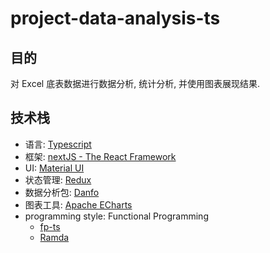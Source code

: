 # project-data-analysis-ts

## 目的

对 Excel 底表数据进行数据分析, 统计分析, 并使用图表展现结果.

## 技术栈

- 语言: [Typescript](https://www.typescriptlang.org/)
- 框架: [nextJS - The React Framework](https://nextjs.org/)
- UI: [Material UI](https://mui.com/)
- 状态管理: [Redux](https://redux.js.org/)
- 数据分析包: [Danfo](https://danfo.jsdata.org/)
- 图表工具: [Apache ECharts](https://echarts.apache.org/en/index.html)
- programming style: Functional Programming
  - [fp-ts](https://gcanti.github.io/fp-ts/)
  - [Ramda](https://ramdajs.com/)
